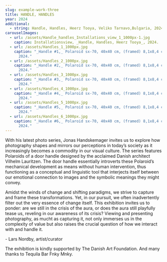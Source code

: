 ```yaml
---
slug: example-work-three
title: HANDLE, HANDLES
year: 2024
additional:
  - string: Handle, Handles, Heerz Tooya, Veliko Tarnavo,Bulgaria, 2024.
carouselImages:
  - url: /assets/Handle_handles_Installations_view_1_1000px-1.jpg
    caption: Installationsview, _Handle, Handles, Heerz Tooya_, 2024.
  - url: /assets/Handles_1_1000px.jpg
    caption: "_Handle #1,_ Polaroid sx-70, 40x40 cm, (framed) 8,1x8,4 cm (unframed),
      2024."
  - url: /assets/Handles_2_1000px.jpg
    caption: "_Handle #2,_ Polaroid sx-70, 40x40 cm, (framed) 8,1x8,4 cm (unframed),
      2024."
  - url: /assets/Handles_3_1000px.jpg
    caption: "_Handle #3,_ Polaroid sx-70, 40x40 cm, (framed) 8,1x8,4 cm (unframed),
      2024."
  - url: /assets/Handles_4_1000px.jpg
    caption: "_Handle #4,_ Polaroid sx-70, 40x40 cm, (framed) 8,1x8,4 cm (unframed),
      2024."
  - url: /assets/Handles_5_1000px.jpg
    caption: "_Handle #5,_ Polaroid sx-70, 40x40 cm, (framed) 8,1x8,4 cm (unframed),
      2024."
  - url: /assets/Handles_6_1000px.jpg
    caption: "_Handle #6,_ Polaroid sx-70, 40x40 cm, (framed) 8,1x8,4 cm (unframed),
      2024."
---
```

<p>With his latest photo series, Jonas Handskemager invites us to explore how photography shapes and mirrors our perceptions in today’s society as it increasingly becomes a commodity in our visual culture. The series features Polaroids of a door handle designed by the acclaimed Danish architect Vilhelm Lauritzen. The door handle essentially introverts these Polaroid’s mechanical development as means without human intervention, thus functioning as a conceptual and linguistic tool that interjects itself between our emotional connection to images and the symbolic meanings they might convey. </p><p>Amidst the winds of change and shifting paradigms, we strive to capture and frame these transformations. Yet, in our pursuit, we often inadvertently filter out the very essence of change itself. This exhibition invites us to ponder: are we still in the crisis of the aura, or does the aura still playfully tease us, reveling in our awareness of its crisis? Viewing and presenting photography, as mucht as capturing it, not only immerses us in the complexity of value but also raises the crucial question of how we interact with and handle it.</p><p>- Lars Nordby, artist/curator</p><p></p><p>The exhibition is kindly supported by The Danish Art Foundation. And many thanks to Tequila Bar Fnky Mnky.</p>